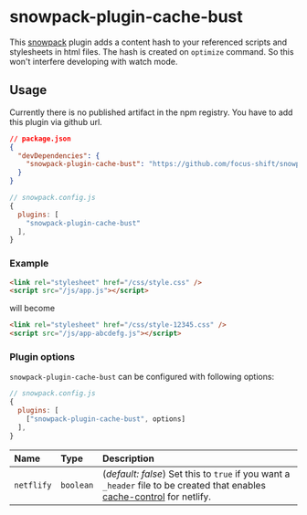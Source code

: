 # snowpack-plugin-cache-bust

This [snowpack](https://www.snowpack.dev) plugin adds a content hash to your referenced scripts and stylesheets in html files.
The hash is created on `optimize` command. So this won't interfere developing with watch mode.

## Usage

Currently there is no published artifact in the npm registry. You have to add this plugin via github url.

```json
// package.json
{
  "devDependencies": {
    "snowpack-plugin-cache-bust": "https://github.com/focus-shift/snowpack-plugin-cache-bust.git#<VERSION_TAG>"
  }
}
```

```js
// snowpack.config.js
{
  plugins: [
    "snowpack-plugin-cache-bust"
  ],
}
```

### Example

```html
<link rel="stylesheet" href="/css/style.css" />
<script src="/js/app.js"></script>
```

will become

```html
<link rel="stylesheet" href="/css/style-12345.css" />
<script src="/js/app-abcdefg.js"></script>
```

### Plugin options

`snowpack-plugin-cache-bust` can be configured with following options:

```js
// snowpack.config.js
{
  plugins: [
    ["snowpack-plugin-cache-bust", options]
  ],
}
```

| Name       | Type      | Description                                                                                                                                                                                         |
| :--------- | :-------- | :-------------------------------------------------------------------------------------------------------------------------------------------------------------------------------------------------- |
| `netflify` | `boolean` | (_default: false_) Set this to `true` if you want a `_header` file to be created that enables [cache-control](https://developer.mozilla.org/en-US/docs/Web/HTTP/Headers/Cache-Control) for netlify. |
